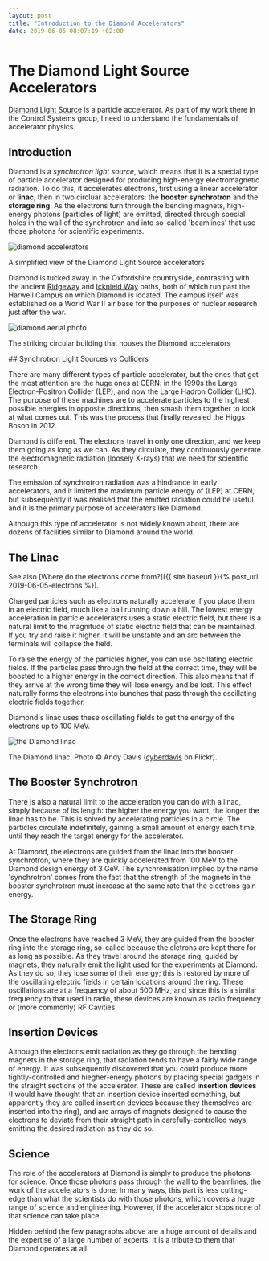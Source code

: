 ```yaml
---
layout: post
title: "Introduction to the Diamond Accelerators"
date: 2019-06-05 08:07:19 +02:00
---
```


# The Diamond Light Source Accelerators

[Diamond Light Source](https://www.diamond.ac.uk) is a particle accelerator.
As part of my work there in the Control Systems group, I need to understand
the fundamentals of accelerator physics.

## Introduction

Diamond is a _synchrotron light source_, which means that it is a special type
of particle accelerator designed for producing high-energy electromagnetic radiation.
To do this, it accelerates electrons, first using a linear accelerator or **linac**,
then in two circluar accelerators: the **booster synchrotron** and the **storage
ring**. As the electrons turn through the bending magnets, high-energy photons
(particles of light) are emitted, directed through special holes in the wall
of the synchrotron and into so-called 'beamlines' that use those photons for
scientific experiments.

<img src="https://www.diamond.ac.uk/Home/About/How-Diamond-Works/base/0/text_files/file/document/synchrotron.jpg"
     alt="diamond accelerators"
     class="blog-img-small"/>
<p class="blog-img-caption">
A simplified view of the Diamond Light Source accelerators
</p>

Diamond is tucked away in the Oxfordshire countryside, contrasting with
the ancient [Ridgeway](https://en.wikipedia.org/wiki/The_Ridgeway) and
[Icknield Way](https://en.wikipedia.org/wiki/Icknield_Way) paths, both
of which run past the Harwell Campus on which Diamond is located. The
campus itself was established on a World War II air base for the purposes
of nuclear research just after the war.

<img src="https://imeche.org/images/default-source/default-album/21668.jpg"
     alt="diamond aerial photo"
     class="blog-img"/>
<p class="blog-img-caption">
The striking circular building that houses the Diamond accelerators
</p>
## Synchrotron Light Sources vs Colliders

There are many different types of particle accelerator, but the ones that
get the most attention are the huge ones at CERN: in the 1990s the Large
Electron-Positron Collider (LEP), and now the Large Hadron Collider (LHC).
The purpose of these machines are to accelerate particles to the highest
possible energies in opposite directions, then smash them together to
look at what comes out.  This was the process that finally revealed the
Higgs Boson in 2012.

Diamond is different. The electrons travel in only one direction, and we
keep them going as long as we can. As they circulate, they continuously
generate the electromagnetic radiation (loosely X-rays) that we need for
scientific research.

The emission of synchrotron radiation was a hindrance in early accelerators,
and it limited the maximum particle energy of (LEP) at CERN, but subsequently
it was realised that the emitted radiation could be useful and it is
the primary purpose of accelerators like Diamond.

Although this type of accelerator is not widely known about, there are dozens
of facilities similar to Diamond around the world.

## The Linac

See also [Where do the electrons come from?]({{ site.baseurl }}{% post_url 2019-06-05-electrons %}).

Charged particles such as electrons naturally accelerate if you place them
in an electric field, much like a ball running down a hill. The lowest
energy acceleration in particle accelerators uses a static electric field,
but there is a natural limit to the magnitude of static electric field
that can be maintained. If you try and raise it higher, it will be unstable
and an arc between the terminals will collapse the field.

To raise the energy of the particles higher, you can use oscillating electric
fields. If the particles pass through the field at the correct time, they will
be boosted to a higher energy in the correct direction. This also means that
if they arrive at the wrong time they will lose energy and be lost. This
effect naturally forms the electrons into bunches that pass through the
oscillating electric fields together.

Diamond's linac uses these oscillating fields to get the energy of the
electrons up to 100 MeV.

<img src="https://farm6.static.flickr.com/5543/30351776606_43cb79b685_b.jpg"
     alt="the Diamond linac"
     class="blog-img" />
<p class="blog-img-caption">
The Diamond linac. Photo © Andy Davis (<a href="https://www.flickr.com/photos/cyberdavis/">cyberdavis</a> on Flickr).
</p>

## The Booster Synchrotron

There is also a natural limit to the acceleration you can do with a linac,
simply because of its length: the higher the energy you want, the longer
the linac has to be.  This is solved by accelerating particles in a circle.
The particles circulate indefinitely, gaining a small amount of energy
each time, until they reach the target energy for the accelerator.

At Diamond, the electrons are guided from the linac into the booster synchrotron,
where they are  quickly accelerated from 100 MeV to the Diamond design energy of
3 GeV. The synchronisation implied by the name 'synchrotron' comes from the fact
that the strength of the magnets in the booster synchrotron must increase at the
same rate that the electrons gain energy.

## The Storage Ring

Once the electrons have reached 3 MeV, they are guided from the booster ring into
the storage ring, so-called because the elctrons are kept there for as long as
possible. As they travel around the storage ring, guided by magnets, they 
naturally emit the light used for the experiments at Diamond. As they do so, 
they lose some of their energy; this is restored by more of the oscillating 
electric fields in certain locations around the ring.  These oscillations 
are at a frequency of about 500 MHz, and since this is a similar frequency 
to that used in radio, these devices are known as radio frequency or 
(more commonly) RF Cavities.

## Insertion Devices

Although the electrons emit radiation as they go through the bending magnets in
the storage ring, that radiation tends to have a fairly wide range of energy.
It was subsequently discovered that you could produce more tightly-controlled
and hiegher-energy photons by placing special gadgets in the straight sections
of the accelerator. These are called **insertion devices** (I would have thought
that an insertion device inserted something, but apparently they are called
insertion devices because they themselves are inserted into the ring), and 
are arrays of magnets designed to cause the electrons to deviate from their 
straight path in carefully-controlled ways, emitting the desired radiation 
as they do so.

## Science

The role of the accelerators at Diamond is simply to produce the photons for
science. Once those photons pass through the wall to the beamlines, the
work of the accelerators is done. In many ways, this part is less cutting-edge 
than what the scientists do with those photons, which covers a huge range of 
science and engineering. However, if the accelerator stops none of that 
science can take place.

Hidden behind the few paragraphs above are a huge amount of details and the
expertise of a large number of experts. It is a tribute to them that Diamond
operates at all.
